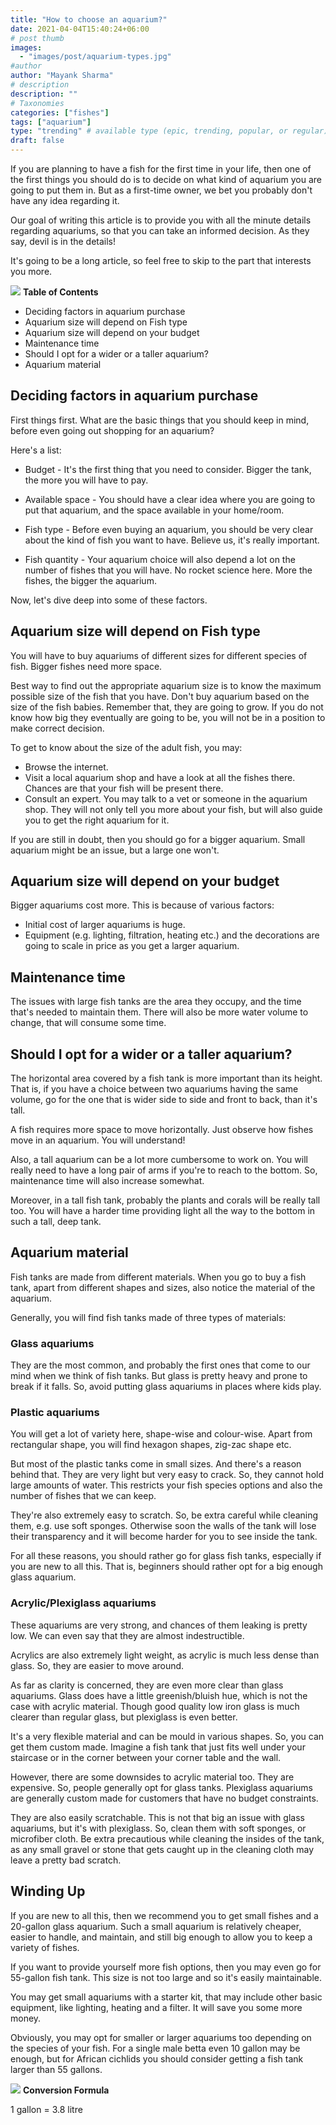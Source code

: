 ```yaml
---
title: "How to choose an aquarium?"
date: 2021-04-04T15:40:24+06:00
# post thumb
images:
  - "images/post/aquarium-types.jpg"
#author
author: "Mayank Sharma"
# description
description: ""
# Taxonomies
categories: ["fishes"]
tags: ["aquarium"]
type: "trending" # available type (epic, trending, popular, or regular)
draft: false
---
```


If you are planning to have a fish for the first time in your life, then one of the first things you should do is to decide on what kind of aquarium you are going to put them in. But as a first-time owner, we bet you probably don't have any idea regarding it. 

Our goal of writing this article is to provide you with all the minute details regarding aquariums, so that you can take an informed decision. As they say, devil is in the details! 

It's going to be a long article, so feel free to skip to the part that interests you more. 

<div class="toc-mak">
<img src="../../images/pencil.png">
<b>Table of Contents</b>
<ul>
<li>Deciding factors in aquarium purchase</li>
<li>Aquarium size will depend on Fish type</li>
<li>Aquarium size will depend on your budget</li>
<li>Maintenance time</li>
<li>Should I opt for a wider or a taller aquarium?</li>
<li>Aquarium material</li>
</ul>
</div>

## Deciding factors in aquarium purchase

First things first. What are the basic things that you should keep in mind, before even going out shopping for an aquarium? 

Here's a list:

* Budget - It's the first thing that you need to consider. Bigger the tank, the more you will have to pay. 

* Available space - You should have a clear idea where you are going to put that aquarium, and the space available in your home/room. 

* Fish type - Before even buying an aquarium, you should be very clear about the kind of fish you want to have. Believe us, it's really important. 

* Fish quantity - Your aquarium choice will also depend a lot on the number of fishes that you will have. No rocket science here. More the fishes, the bigger the aquarium. 

Now, let's dive deep into some of these factors. 


## Aquarium size will depend on Fish type

You will have to buy aquariums of different sizes for different species of fish. Bigger fishes need more space. 

Best way to find out the appropriate aquarium size is to know the maximum possible size of the fish that you have. Don't buy aquarium based on the size of the fish babies. Remember that, they are going to grow. If you do not know how big they eventually are going to be, you will not be in a position to make correct decision. 

To get to know about the size of the adult fish, you may:
* Browse the internet.
* Visit a local aquarium shop and have a look at all the fishes there. Chances are that your fish will be present there.
* Consult an expert. You may talk to a vet or someone in the aquarium shop. They will not only tell you more about your fish, but will also guide you to get the right aquarium for it. 

If you are still in doubt, then you should go for a bigger aquarium. Small aquarium might be an issue, but a large one won't. 


## Aquarium size will depend on your budget

Bigger aquariums cost more. This is because of various factors:

* Initial cost of larger aquariums is huge.
* Equipment (e.g. lighting, filtration, heating etc.) and the decorations are going to scale in price as you get a larger aquarium. 


## Maintenance time

The issues with large fish tanks are the area they occupy, and the time that's needed to maintain them. There will also be more water volume to change, that will consume some time. 


## Should I opt for a wider or a taller aquarium?

The horizontal area covered by a fish tank is more important than its height. That is, if you have a choice between two aquariums having the same volume, go for the one that is wider side to side and front to back, than it's tall.

A fish requires more space to move horizontally. Just observe how fishes move in an aquarium. You will understand!  

Also, a tall aquarium can be a lot more cumbersome to work on. You will really need to have a long pair of arms if you're to reach to the bottom. So, maintenance time will also increase somewhat. 

Moreover, in a tall fish tank, probably the plants and corals will be really tall too. You will have a harder time providing light all the way to the bottom in such a tall, deep tank. 


## Aquarium material 

Fish tanks are made from different materials. When you go to buy a fish tank, apart from different shapes and sizes, also notice the material of the aquarium.

Generally, you will find fish tanks made of three types of materials:

### Glass aquariums 

They are the most common, and probably the first ones that come to our mind when we think of fish tanks. But glass is pretty heavy and prone to break if it falls. So, avoid putting glass aquariums in places where kids play. 

### Plastic aquariums 

You will get a lot of variety here, shape-wise and colour-wise. Apart from rectangular shape, you will find hexagon shapes, zig-zac shape etc. 

But most of the plastic tanks come in small sizes. And there's a reason behind that. They are very light but very easy to crack. So, they cannot hold large amounts of water. This restricts your fish species options and also the number of fishes that we can keep. 

They're also extremely easy to scratch. So, be extra careful while cleaning them, e.g. use soft sponges. Otherwise soon the walls of the tank will lose their transparency and it will become harder for you to see inside the tank. 

For all these reasons, you should rather go for glass fish tanks, especially if you are new to all this. That is, beginners should rather opt for a big enough glass aquarium. 

### Acrylic/Plexiglass aquariums 

These aquariums are very strong, and chances of them leaking is pretty low. We can even say that they are almost indestructible. 

Acrylics are also extremely light weight, as acrylic is much less dense than glass. So, they are easier to move around. 

As far as clarity is concerned, they are even more clear than glass aquariums. Glass does have a little greenish/bluish hue, which is not the case with acrylic material. Though good quality low iron glass is much clearer than regular glass, but plexiglass is even better. 

It's a very flexible material and can be mould in various shapes. So, you can get them custom made. Imagine a fish tank that just fits well under your staircase or in the corner between your corner table and the wall. 

However, there are some downsides to acrylic material too. They are expensive. So, people generally opt for glass tanks. Plexiglass aquariums are generally custom made for customers that have no budget constraints. 

They are also easily scratchable. This is not that big an issue with glass aquariums, but it's with plexiglass. So, clean them with soft sponges, or microfiber cloth. Be extra precautious while cleaning the insides of the tank, as any small gravel or stone that gets caught up in the cleaning cloth may leave a pretty bad scratch. 


## Winding Up

If you are new to all this, then we recommend you to get small fishes and a 20-gallon glass aquarium. Such a small aquarium is relatively cheaper, easier to handle, and maintain, and still big enough to allow you to keep a variety of fishes. 

If you want to provide yourself more fish options, then you may even go for 55-gallon fish tank. This size is not too large and so it's easily maintainable. 

You may get small aquariums with a starter kit, that may include other basic equipment, like lighting, heating and a filter. It will save you some more money. 

Obviously, you may opt for smaller or larger aquariums too depending on the species of your fish. For a single male betta even 10 gallon may be enough, but for African cichlids you should consider getting a fish tank larger than 55 gallons. 

<div class="toc-mak">
  <img src="../../../images/pencil.png">
  <b>Conversion Formula</b><br>

1 gallon = 3.8 litre
</div>

